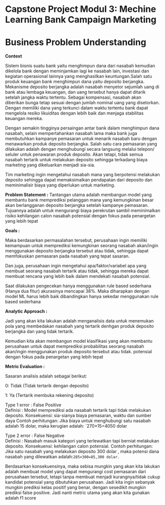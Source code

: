 # Capstone Project Modul 3: Mechine Learning Bank Campaign Marketing

# Business Problem Understanding
**Context**  

Sistem bisnis suatu bank yaitu menghimpun dana dari nasabah kemudian dikelola bank dengan meminjamkan lagi ke nasabah lain, investasi dan kegiatan operasional lainnya yang menghasilkan keuntungan.Salah satu produk keuangan bank menghimpun dana yaitu deposito berjangka. Mekanisme deposito berjangka adalah nasabah menyetor sejumlah uang di bank atau lembaga keuangan, dan uang tersebut hanya dapat ditarik setelah jangka waktu tertentu. Sebagai kompensasi, nasabah akan diberikan bunga tetap sesuai dengan jumlah nominal uang yang disetorkan. Dengan memiliki dana  yang terkunci dalam waktu tertentu bank dapat mengelola resiko likuiditas dengan lebih baik dan menjaga stabilitas keuangan mereka. 

Dengan semakin tingginya persaingan antar bank dalam menghimpun dana nasabah, selain mempertahankan nasabah lama maka bank juga membutuhkan kampanye pemasaran untuk menarik nasabah baru dengan menawarkan produk deposito berjangka. Salah satu cara pemasaran yang dilakukan adalah dengan menghubungi secara langsung melalui telepon/ seluler untuk  penawaran produk deposito. Akan tetapi, tidak semua nasabah tertarik untuk melakukan deposito sehingga terkadang biaya marketing yang dikeluarkan menjadi sia-sia.

Tim marketing ingin mengetahui nasabah mana yang berpotensi melakukan deposito sehingga dapat memaksimalkan pendapatan dari deposito dan meminimalisir biaya yang diperlukan untuk marketing.

**Problem Statement :**
Tantangan utama adalah membangun model yang membantu bank memprediksi pelanggan mana yang kemungkinan besar akan berlangganan deposito berjangka setelah kampanye pemasaran. Tujuannya adalah untuk mengurangi biaya perekrutan sambil meminimalkan risiko kehilangan calon nasabah potensial dengan fokus pada penargetan yang lebih tepat 


**Goals :** 

Maka berdasarkan permasalahan tersebut, perusahaan ingin memiliki kemampuan untuk memprediksi kemungkinan seorang nasabah akan/ingin menggunakan deposito berjangka tersebut atau tidak, sehingga dapat memfokuskan pemasaran pada nasabah yang tepat sasaran.

Dan juga, perusahaan ingin mengetahui apa/faktor/variabel apa yang membuat seorang nasabah tertarik atau tidak, sehingga mereka dapat membuat rencana yang lebih baik dalam mendekati nasabah potensial.

Saat dilakukan pengecekan hanya menggunakan rule based sederhana (Hanya dua fitur) akurasinya mencapai 38%. Maka diharapkan dengan model ML harus lebih baik dibandingkan hanya sekedar menggunakan rule based sederhana

**Analytic Approach :**

Jadi yang akan kita lakukan adalah menganalisis data untuk menemukan pola yang membedakan nasabah yang tertarik  denhgan produk deposito berjangka dan yang tidak tertarik.

Kemudian kita akan membangun model klasifikasi yang akan membantu perusahaan untuk dapat memprediksi probabilitas seorang nasabah akan/ingin menggunakan produk deposito tersebut atau tidak. potensial dengan fokus pada penargetan yang lebih tepat

**Metric Evaluation :**

Sasaran analisis adalah sebagai berikut: 

0: Tidak (Tidak tertarik dengan deposito) 

1: Ya (Tertarik membuka rekening deposito)

Type 1 error : False Positive  
Definisi : Model memprediksi ada nasabah tertarik tapi tidak melakukan deposito.
Konsekuensi: sia-sianya biaya pemasaran, waktu dan sumber daya 
Contoh perhitungan: Jika biaya untuk menghubungi satu nasabah adalah 15 dolar, maka kerugian adalah: `270×15=4050 dolar

Type 2 error : False Negative  
Definisi : Nasabah masuk kategori yang terlewatkan tapi berniat melakukan deposito.
Konsekuensi: kehilangan calon potensial.
Contoh perhitungan: Jika satu nasabah yang melakukan deposito 300 dolar , maka potensi dana nasabah yang dilewatkan adalah:`285×300=85,300 dolar.`

Berdasarkan konsekuensinya, maka sebisa mungkin yang akan kita lakukan adalah membuat model yang dapat mengurangi cost pemasaran dari perusahaan tersebut, tetapi tanpa membuat menjadi kurangnya/tidak cukup kandidat potensial yang dibutuhkan perusahaan. Jadi kita ingin sebanyak mungkin prediksi kelas positif yang benar, dengan sesedikit mungkin prediksi false positive. Jadi nanti metric utama yang akan kita gunakan adalah f1 score

